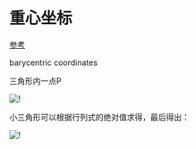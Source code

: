 # 重心坐标
[参考](https://zhuanlan.zhihu.com/p/144360079)

barycentric coordinates

三角形内一点P

![!](QQ20210113121317.png)

小三角形可以根据行列式的绝对值求得，最后得出：

![!](QQ20210113121221.png)
